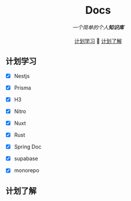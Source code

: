 <p align="center">
  <h1 align="center">Docs</h3>
  <div align="center">
    <i> 一个简单的个人<b>知识库</b></i> <br/> <br/>
    <a href='#计划学习'>计划学习</a> 📅 <a href='#计划了解'>计划了解</a>
  </div>


## 计划学习




*   [x] Nestjs
*   [x] Prisma
*   [x] H3
*   [x] Nitro
*   [x] Nuxt
*   [x] Rust
*   [x] Spring Doc
*   [x] supabase
*   [x] monorepo



## 计划了解







